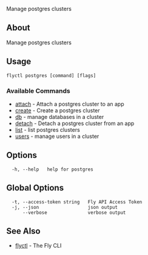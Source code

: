 <p class="font-medium tracking-tight text-gray-400 text-lg -mt-4 mb-9 pb-5 border-b">
  Manage postgres clusters
</p>

## About

Manage postgres clusters

## Usage

~~~
flyctl postgres [command] [flags]
~~~

### Available Commands
* [attach](/docs/flyctl/postgres-attach/)	 - Attach a postgres cluster to an app
* [create](/docs/flyctl/postgres-create/)	 - Create a postgres cluster
* [db](/docs/flyctl/postgres-db/)	 - manage databases in a cluster
* [detach](/docs/flyctl/postgres-detach/)	 - Detach a postgres cluster from an app
* [list](/docs/flyctl/postgres-list/)	 - list postgres clusters
* [users](/docs/flyctl/postgres-users/)	 - manage users in a cluster

## Options

~~~
  -h, --help   help for postgres
~~~

## Global Options

~~~
  -t, --access-token string   Fly API Access Token
  -j, --json                  json output
      --verbose               verbose output
~~~

## See Also

* [flyctl](/docs/flyctl/help/)	 - The Fly CLI

